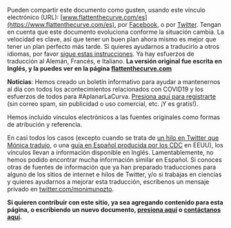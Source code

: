 Pueden compartir este documento como gusten, usando este vínculo electrónico (URL): [www.flattenthecurve.com/es](https://www.flattenthecurve.com/es), por [Facebook](https://www.facebook.com/underwater.moni/posts/10105564333747488), o por [Twitter](https://twitter.com/monimunozto/status/1237966694217216000). Tengan en cuenta que este documento evoluciona conforme la situación cambia. La velocidad es clave, así que tener un buen plan ahora mismo es mejor que tener un plan perfecto más tarde. Si quieres ayudarnos a traducirlo a otros idiomas, por favor [sigue estas instrucciones](https://github.com/flattenthecurve/guide/#translators). Ya hay esfuerzos de traducción al Alemán, Francés, e Italiano. **La versión original fue escrita en Inglés, y la puedes ver en la página [flattenthecurve.com](https://www.flattenthecurve.com)**

**Noticias**: Hemos creado un boletín informativo para ayudar a mantenernos al día con todos los acontecimientos relacionados con COVID19 y los esfuerzos de todos para #AplanarLaCurva. [Presiona aquí para registrarte](https://flattenthecurve.substack.com/) (sin correo spam, sin publicidad o uso comercial, etc. ¡Y es gratis!).

Hemos incluido vínculos electrónicos a las fuentes originales como formas de atribución y referencia.

En casi todos los casos (excepto cuando se trata de [un hilo en Twitter que Mónica tradujo](https://twitter.com/monimunozto/status/1234430481703133184), o una [guía en Español producida por los CDC](https://www.cdc.gov/coronavirus/2019-ncov/downloads/sick-with-2019-nCoV-fact-sheet-sp.pdf) en EEUU), los vínculos llevan a información disponible en Inglés. Lamentablemente, no hemos podido encontrar mucha información similar en Español. Si conoces otras de fuentes de información que ya han preparado traducciones para alguno de los sitios de internet e hilos de Twitter, y/o si trabajas en ciencias y quieres ayudarnos a mejorar esta traducción, escríbenos un mensaje privado en [twitter.com/monimunozto](https://twitter.com/monimunozto).

**Si quieren contribuir con este sitio, ya sea agregando contenido para esta página, o escribiendo un nuevo documento, [presiona aquí](https://www.flattenthecurve.com/#how-to-help-and-contribute) o [contáctanos aquí](/contact/).**

